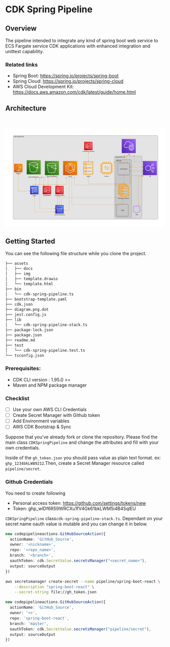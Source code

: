 # CDK Spring Pipeline

## Overview

The pipeline intended to integrate any kind of spring boot web service to ECS Fargate service 
CDK applications with enhanced integration and unittest capability.
### Related links
* Spring Boot: https://spring.io/projects/spring-boot
* Spring Cloud: https://spring.io/projects/spring-cloud
* AWS Cloud Development Kit: https://docs.aws.amazon.com/cdk/latest/guide/home.html

## Architecture
<br>
<p align="center">
    <img src="assets/img/diagram.png" />
</p>

## Getting Started

You can see the following file structure while you clone the project. 

```
├── assets
│   ├── docs
│   ├── img
│   ├── template.drawio
│   └── template.html
├── bin
│   └── cdk-spring-pipeline.ts
├── bootstrap-template.yaml
├── cdk.json
├── diagram.png.dot
├── jest.config.js
├── lib
│   └── cdk-spring-pipeline-stack.ts
├── package-lock.json
├── package.json
├── readme.md
├── test
│   └── cdk-spring-pipeline.test.ts
└── tsconfig.json

```

### Prerequisites:

- CDK CLI version : 1.95.0 >= 
- Maven and NPM package manager

### Checklist

- [ ] Use your own AWS CLI Credentials
- [ ] Create Secret Manager with Github token
- [ ] Add Environment variables
- [ ] AWS CDK Bootstrap & Sync

Suppose that you've already fork or clone the repository. Please find the main class `CDKSpringPipeline` and change the attributes and fill with your own credentials.

Inside of the `gh_token.json` you should pass value as plain text format. ex: `ghp_1234bkLW89212`.Then, create a Secret Manager resource called `pipeline/secret`.


### Github Credentials

You need to create following
- Personal access token: https://github.com/settings/tokens/new
- Token: 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

`CDKSpringPipeline` class`cdk-spring-pipeline-stack.ts`. Dependant on your secret name oauth value is mutable and you can change it in below.
```typescript
new codepipelineactions.GitHubSourceAction({
  actionName: 'GitHub_Source',
  owner: '<nickname>',
  repo: '<repo_name>',
  branch: '<branch>',
  oauthToken: cdk.SecretValue.secretsManager("<secret_name>"),
  output: sourceOutput
})
```
```bash
aws secretsmanager create-secret --name pipeline/spring-boot-react \
    --description "spring-boot-react" \
    --secret-string file://gh_token.json
```

```typescript
new codepipelineactions.GitHubSourceAction({
  actionName: 'GitHub_Source',
  owner: '<>',
  repo: 'spring-boot-react',
  branch: 'master',
  oauthToken: cdk.SecretValue.secretsManager("pipeline/secret"),
  output: sourceOutput
})
```

